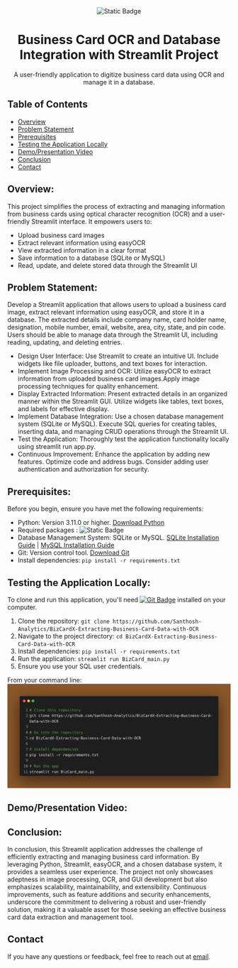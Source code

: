 <div align="center">
    <img alt="Static Badge" src="https://img.shields.io/badge/BizCardX-Project-red?style=for-the-badge&logo=Python&logoColor=%233776AB">

</div>


# <div align="center"> Business Card OCR and Database Integration with Streamlit Project</div>
<div align="center"> A user-friendly application to digitize business card data using OCR and manage it in a database.</div>





## Table of Contents

- [Overview](#overview)
- [Problem Statement](#problem-statement)
- [Prerequisites](#prerequisites)
- [Testing the Application Locally](#testing-the-application-locally)
- [Demo/Presentation Video](#demopresentation-video)
- [Conclusion](#conclusion)
- [Contact](#contact)


## Overview:

This project simplifies the process of extracting and managing information from business cards using optical character recognition (OCR) and a user-friendly Streamlit interface. It empowers users to:

- Upload business card images
- Extract relevant information using easyOCR
- View extracted information in a clear format
- Save information to a database (SQLite or MySQL)
- Read, update, and delete stored data through the Streamlit UI

## Problem Statement:

Develop a Streamlit application that allows users to upload a business card image, extract relevant information using easyOCR, and store it in a database. The extracted details include company name, card holder name, designation, mobile number, email, website, area, city, state, and pin code. Users should be able to manage data through the Streamlit UI, including reading, updating, and deleting entries.
- Design User Interface: Use Streamlit to create an intuitive UI. Include widgets like file uploader, buttons, and text boxes for interaction.
- Implement Image Processing and OCR: Utilize easyOCR to extract information from uploaded business card images.Apply image processing techniques for quality enhancement.
- Display Extracted Information: Present extracted details in an organized manner within the Streamlit GUI. Utilize widgets like tables, text boxes, and labels for effective display.
- Implement Database Integration: Use a chosen database management system (SQLite or MySQL). Execute SQL queries for creating tables, inserting data, and managing CRUD operations through the Streamlit UI.
- Test the Application: Thoroughly test the application functionality locally using streamlit run app.py.
- Continuous Improvement: Enhance the application by adding new features. Optimize code and address bugs. Consider adding user authentication and authorization for security.

## Prerequisites:

Before you begin, ensure you have met the following requirements:

- Python: Version 3.11.0 or higher. [Download Python](https://www.python.org/downloads/)
- Required packages : <img alt="Static Badge" src="https://img.shields.io/badge/Streamlit_easyOCR-Install_using_pip-red">
- Database Management System: SQLite or MySQL. [SQLite Installation Guide](https://www.sqlite.org/download.html) | [MySQL Installation Guide](https://dev.mysql.com/doc/mysql-installation-excerpt/8.0/en/)
- Git: Version control tool. [Download Git](https://git-scm.com/downloads)
- Install dependencies: `pip install -r requirements.txt`

## Testing the Application Locally:
To clone and run this application, you'll need [![Git Badge](https://img.shields.io/badge/Git-red?style=flat-square&logo=git&logoColor=%23F05032&label=Install)](https://git-scm.com/) installed on your computer. 

1. Clone the repository: `git clone https://github.com/Santhosh-Analytics/BizCardX-Extracting-Business-Card-Data-with-OCR`
2. Navigate to the project directory: `cd BizCardX-Extracting-Business-Card-Data-with-OCR`
3. Install dependencies: `pip install -r requirements.txt`
5. Run the application: `streamlit run BizCard_main.py`
6. Ensure you use your SQL user credentials.

From your command line:
![Project Logo](https://github.com/Santhosh-Analytics/BizCardX-Extracting-Business-Card-Data-with-OCR/raw/main/Require.png)


## Demo/Presentation Video:


## Conclusion:
In conclusion, this Streamlit application addresses the challenge of efficiently extracting and managing business card information. By leveraging Python, Streamlit, easyOCR, and a chosen database system, it provides a seamless user experience. The project not only showcases adeptness in image processing, OCR, and GUI development but also emphasizes scalability, maintainability, and extensibility. Continuous improvements, such as feature additions and security enhancements, underscore the commitment to delivering a robust and user-friendly solution, making it a valuable asset for those seeking an effective business card data extraction and management tool.

## Contact
If you have any questions or feedback, feel free to reach out at [email](mailto:santhosh90612@gmail.com).
